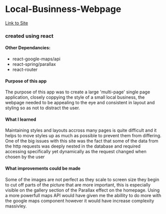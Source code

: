 # Local-Businness-Webpage

[Link to Site](https://jake-agallagher.github.io/Local-Business-Webpage/)

### created using react

#### Other Dependancies:
* react-google-maps/api
* react-spring/parallax
* react-router


#### Purpose of this app
The purpose of this app was to create a large 'multi-page' single page application, closely coppying the style of a small local business, the webpage needed to be appealing to the eye and consistent in layout and styling so as not to distract the user.  

#### What I learned
Maintaining styles and layouts accross many pages is quite difficult and it helps to move styles up as much as possible to prevent them from differing. One of the big issues with this site was the fact that some of the data from the http requests was deeply nested in the database and required accessing specifically yet dynamically as the request changed when chosen by the user


#### What improvements could be made
Some of the images are not perfect as they scale to screen size they begin to cut off parts of the picture that are more important, this is especially visible on the gallery section of the Parallax effect on the homepage. Using a more powerfull maps API would have given me the abillity to do more with the google maps component however it would have increase complexity massivley.

